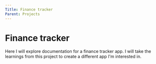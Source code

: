 ```yaml
---
Title: Finance tracker
Parent: Projects
---
```


# Finance tracker

Here I will explore documentation for a finance tracker app. I will take the learnings from this project to create a different app I'm interested in. 
